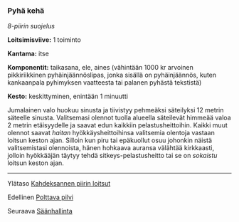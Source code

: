 ### Pyhä kehä

*8-piirin suojelus*

**Loitsimisviive:** 1 toiminto

**Kantama:** itse

**Komponentit:** taikasana, ele, aines (vähintään 1000 kr arvoinen pikkiriikkinen pyhäinjäännöslipas, jonka sisällä on pyhäinjäännös, kuten kankaanpala pyhimyksen vaatteesta tai palanen pyhästä tekstistä)

**Kesto:**  keskittyminen, enintään 1 minuutti

Jumalainen valo huokuu sinusta ja tiivistyy pehmeäksi säteilyksi 12 metrin säteelle sinusta. Valitsemasi olennot tuolla alueella säteilevät himmeää valoa 2 metrin etäisyydelle ja saavat edun kaikkiin pelastusheittoihin. Kaikki muut olennot saavat *haitan* hyökkäysheittoihinsa valitsemia olentoja vastaan loitsun keston ajan. Silloin kun piru tai epäkuollut osuu johonkin näistä valitsemistasi olennoista, hänen hohkaava auransa välähtää kirkkaasti, jolloin hyökkääjän täytyy tehdä sitkeys-pelastusheitto tai se on *sokaistu* loitsun keston ajan.

---

Ylätaso [Kahdeksannen piirin loitsut](8_piirin_loitsut)

Edellinen [Polttava pilvi](Polttava_pilvi)

Seuraava [Säänhallinta](Säänhallinta)


